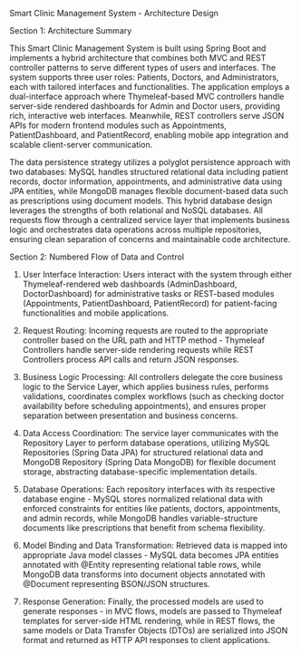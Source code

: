 Smart Clinic Management System - Architecture Design

Section 1: Architecture Summary

This Smart Clinic Management System is built using Spring Boot and implements a hybrid architecture that combines both MVC and REST controller patterns to serve different types of users and interfaces. 
The system supports three user roles: Patients, Doctors, and Administrators, each with tailored interfaces and functionalities.
The application employs a dual-interface approach where Thymeleaf-based MVC controllers handle server-side rendered dashboards for Admin and Doctor users, providing rich, interactive web interfaces.
Meanwhile, REST controllers serve JSON APIs for modern frontend modules such as Appointments, PatientDashboard, and PatientRecord, enabling mobile app integration and scalable client-server communication.

The data persistence strategy utilizes a polyglot persistence approach with two databases: 
MySQL handles structured relational data including patient records, doctor information, appointments, and administrative data using JPA entities, while MongoDB manages flexible document-based data such as prescriptions using document models. 
This hybrid database design leverages the strengths of both relational and NoSQL databases. 
All requests flow through a centralized service layer that implements business logic and orchestrates data operations across multiple repositories, ensuring clean separation of concerns and maintainable code architecture.

Section 2: Numbered Flow of Data and Control

1. User Interface Interaction: Users interact with the system through either Thymeleaf-rendered web dashboards (AdminDashboard, DoctorDashboard) for administrative tasks or REST-based modules (Appointments, PatientDashboard, PatientRecord) for patient-facing functionalities and mobile applications.

2. Request Routing: Incoming requests are routed to the appropriate controller based on the URL path and HTTP method - Thymeleaf Controllers handle server-side rendering requests while REST Controllers process API calls and return JSON responses.

3. Business Logic Processing: All controllers delegate the core business logic to the Service Layer, which applies business rules, performs validations, coordinates complex workflows (such as checking doctor availability before scheduling appointments), and ensures proper separation between presentation and business concerns.

4. Data Access Coordination: The service layer communicates with the Repository Layer to perform database operations, utilizing MySQL Repositories (Spring Data JPA) for structured relational data and MongoDB Repository (Spring Data MongoDB) for flexible document storage, abstracting database-specific implementation details.

5. Database Operations: Each repository interfaces with its respective database engine - MySQL stores normalized relational data with enforced constraints for entities like patients, doctors, appointments, and admin records, while MongoDB handles variable-structure documents like prescriptions that benefit from schema flexibility.

6. Model Binding and Data Transformation: Retrieved data is mapped into appropriate Java model classes - MySQL data becomes JPA entities annotated with @Entity representing relational table rows, while MongoDB data transforms into document objects annotated with @Document representing BSON/JSON structures.

7. Response Generation: Finally, the processed models are used to generate responses - in MVC flows, models are passed to Thymeleaf templates for server-side HTML rendering, while in REST flows, the same models or Data Transfer Objects (DTOs) are serialized into JSON format and returned as HTTP API responses to client applications.
